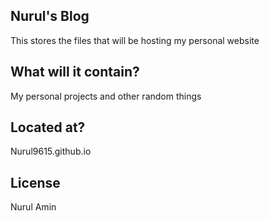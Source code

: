 ## Nurul's Blog
This stores the files that will be hosting my personal website
## What will it contain?
My personal projects and other random things
## Located at?
Nurul9615.github.io
## License
Nurul Amin
